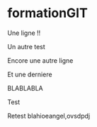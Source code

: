 # formationGIT
Une ligne  !! 

Un autre test

Encore une autre ligne

Et une derniere

BLABLABLA

Test

Retest blahioeangel,ovsdpdj